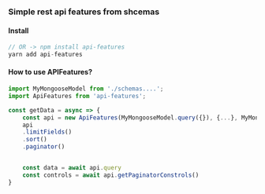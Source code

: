 ### Simple rest api features from shcemas

#### Install

```js
// OR -> npm install api-features 
yarn add api-features
```

#### How to use APIFeatures?

```js
import MyMongooseModel from './schemas....';
import ApiFeatures from 'api-features';

const getData = async => {
    const api = new ApiFeatures(MyMongooseModel.query({}), {...}, MyMongooseModel)
    api
    .limitFields()
    .sort()
    .paginator()


    const data = await api.query
    const controls = await api.getPaginatorConstrols()
}

```